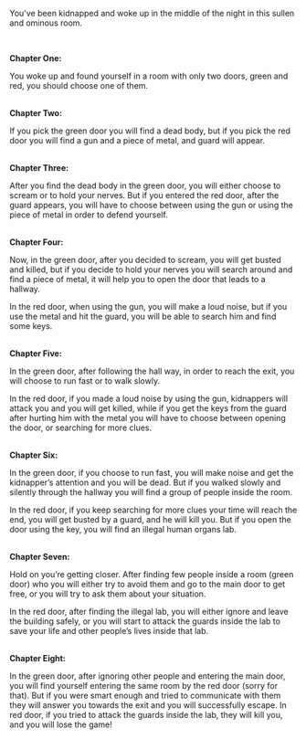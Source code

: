 
You've been kidnapped and woke up in the middle of the night in this sullen and ominous room.

<br>

<strong>Chapter One: </strong>

You woke up and found yourself in a room with only two doors, green and red, you should choose one of them.<br> <br>



<strong> Chapter Two: </strong>

If you pick the green door you will find a dead body, but if you pick the red door you will find a gun and a piece of metal, and guard will appear.<br><br>



<strong> Chapter Three: </strong>

After you find the dead body in the green door, you will either choose to scream or to hold your nerves.
But if you entered the red door, after the guard appears, you will have to choose between using the gun or using the piece of metal in order to defend yourself. <br><br>



<strong> Chapter Four: </strong>

Now, in the green door, after you decided to scream, you will get busted and killed, but if you decide to hold your nerves you will search around and find a piece of metal, it will help you to open the door that leads to a hallway.

In the red door, when using the gun, you will make a loud noise, but if you use the metal and hit the guard, you will be able to search him and find some keys.<br><br>



<strong> Chapter Five: </strong>

In the green door, after following the hall way, in order to reach the exit, you will choose to run fast or to walk slowly. 

In the red door, if you made a loud noise by using the gun, kidnappers will attack you and you will get killed, while if you get the keys from the guard after hurting him with the metal you will have to choose between opening the door, or searching for more clues.<br><br>



<strong> Chapter Six: </strong>

In the green door, if you choose to run fast, you will make noise and get the kidnapper’s attention and you will be dead. But if you walked slowly and silently through the hallway you will find a group of people inside the room.

In the red door, if you keep searching for more clues your time will reach the end, you will get busted by a guard, and he will kill you. But if you open the door using the key, you will find an illegal human organs lab.<br><br>





<strong> Chapter Seven: </strong>

Hold on you’re getting closer.
After finding few people inside a room (green door) who you will either try to avoid them and go to the main door to get free, or you will try to ask them about your situation.

In the red door, after finding the illegal lab, you will either ignore and leave the building safely, or you will start to attack the guards inside the lab to save your life and other people’s lives inside that lab.<br><br>




<strong> Chapter Eight: </strong>

In the green door, after ignoring other people and entering the main door, you will find yourself entering the same room by the red door (sorry for that). But if you were smart enough and tried to communicate with them they will answer you towards the exit and you will successfully escape.
In red door, if you tried to attack the guards inside the lab, they will kill you, and you will lose the game! 

